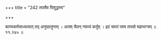 +++
title = "242 तपसैव विशुद्धस्य"

+++

काम्यकर्मसाध्यत्वात् तद् अनुष्ठातॄणाम् । अतश् चैतन् न्याय्यं कर्तुम् । इदं चापरं पश्य तपसो महाभाग्यम् ॥ ११.२४० ॥